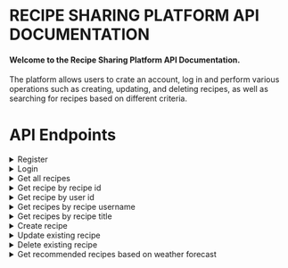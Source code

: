 # RECIPE SHARING PLATFORM API DOCUMENTATION

#### Welcome to the Recipe Sharing Platform API Documentation.

The platform allows users to crate an account, log in and perform various operations such as creating, updating, and deleting recipes, as well as searching for recipes based on different criteria.


# API Endpoints

<details> 
<summary>Register</summary>

Used to register new user.

**URL** : `/api/authentication/register`

**Method** : `POST`

**Data example**

```json
{
  "email":"example@email.com",
  "password":"ExamplePassword",
  "username":"John"
}
```

**Authentication required** : NO

###  Success Response

**Code** : `200 OK`

### Error Response

**Condition** : If user with the same username already exists.

**Code** : `409 Conflict`

**Content** :

```
"There is already accounted registered on this username."
```

**Condition** : If user with the same email already exists.

**Code** : `409 Conflict`

**Content** :

```
"There is already accounted registered on this email."
```
</details>

<details> 
<summary>Login</summary>

Used to user login.

**URL** : `/api/authentication/login`

**Method** : `POST`

**Data example**

```json
{
  "username":"John",
  "password":"ExamplePassword"
}
```

**Authentication required** : NO

###  Success Response

**Code** : `200 OK`

**Content example**

```json
{
  "accessToken": "eyJhbGciOiJIUzI1NiJ9.eyJzdWIiOiJKb2huIiwiaWF0IjoxNjg2NjcwMzY3LCJleHAiOjE2ODY2NzA5Njd9.pUZyuLhyMwjTR1E0kiBUYN-GwL4DuhcCgOrc4rS569Y"
}
```

### Error Response

**Condition** : If user is using wrong username and password combination.

**Code** : `400 Bad request`

**Content** :

```
"Wrong credentials. Try again."
```
</details>


<details> 
<summary> Get all recipes</summary>

Used to collect all recipes.

**URL** : `/api/recipes/`

**Method** : `GET`

**Parameters** : 
>`None`

**Authentication required** : YES

###  Success Response

**Code** : `200 OK`

**Example response**
```json
[
  {
    "id": 2,
    "title": "Pizza margherita",
    "username": "John",
    "description": "Pizza Margherita is a typical Neapolitan pizza, made with San Marzano tomatoes and mozzarella cheese.",
    "ingredients": [
      {
        "id": 7,
        "value": 1.0,
        "unit": "PC",
        "type": "pizza dough"
      },
      {
        "id": 8,
        "value": 200.0,
        "unit": "ML",
        "type": "pizza sauce"
      },
      {
        "id": 9,
        "value": 200.0,
        "unit": "G",
        "type": "sliced mozarella"
      }
    ],
    "instructions": "Preheat oven to 200C. Prepare all ingredients for the margherita pizza.On a floured surface, roll the dough into the desired shape. Top it off with pizza sauce, pieces of fresh mozzarella.Bake pizza for about 14 minutes or until the crust is lightly browned and the cheese is golden.Remove pizza from the oven.",
    "servings": 4
  }
]
```

### Error Response

**Condition** : If user is not authorized.

**Code** : `401 Unauthorized`

**Content** :

```
"You need to be logged in to perform this action"
```
</details>

<details> 
<summary> Get recipe by recipe id</summary>

Used to fetch recipe with specific recipe id.

**URL** : `/api/recipes/{recipe_id}`

**Method** : `GET`

**Parameters** :

| name      | type     | data type | description                           |
|-----------|----------|-----------|---------------------------------------|
| recipe_id | required | Long      | The specific recipe unique identifier |



**Authentication required** : YES

###  Success Response

**Code** : `200 OK`

**Example response**
```json
{
"id": 2,
"title": "Pizza margherita",
"username": "John",
"description": "Pizza Margherita is a typical Neapolitan pizza, made with San Marzano tomatoes and mozzarella cheese.",
"ingredients": [
  {
    "id": 7,
    "value": 1.0,
    "unit": "PC",
    "type": "pizza dough"
  },
  {
    "id": 8,
    "value": 200.0,
    "unit": "ML",
    "type": "pizza sauce"
  },
  {
    "id": 9,
    "value": 200.0,
    "unit": "G",
    "type": "sliced mozarella"
  }
],
"instructions": "Preheat oven to 200C. Prepare all ingredients for the margherita pizza.On a floured surface, roll the dough into the desired shape. Top it off with pizza sauce, pieces of fresh mozzarella.Bake pizza for about 14 minutes or until the crust is lightly browned and the cheese is golden.Remove pizza from the oven.",
"servings": 4
}
```

### Error Response

**Condition** : If user is not authorized.

**Code** : `401 Unauthorized`

**Content** :

```
"You need to be logged in to perform this action"
```
</details>

<details> 
<summary> Get recipe by user id</summary>

Used to fetch recipe with specific recipe id.

**URL** : `/api/recipes/users/{user_id}`

**Method** : `GET`

**Parameters** :

| name    | type     | data type | description                         |
|---------|----------|-----------|-------------------------------------|
| user_id | required | Long      | The specific user unique identifier |



**Authentication required** : YES

###  Success Response

**Code** : `200 OK`

**Example response**
```json
[
  {
    "id": 2,
    "title": "Pizza margherita",
    "username": "John",
    "description": "Pizza Margherita is a typical Neapolitan pizza, made with San Marzano tomatoes and mozzarella cheese.",
    "ingredients": [
      {
        "id": 7,
        "value": 1.0,
        "unit": "PC",
        "type": "pizza dough"
      },
      {
        "id": 8,
        "value": 200.0,
        "unit": "ML",
        "type": "pizza sauce"
      },
      {
        "id": 9,
        "value": 200.0,
        "unit": "G",
        "type": "sliced mozarella"
      }
    ],
    "instructions": "Preheat oven to 200C. Prepare all ingredients for the margherita pizza.On a floured surface, roll the dough into the desired shape. Top it off with pizza sauce, pieces of fresh mozzarella.Bake pizza for about 14 minutes or until the crust is lightly browned and the cheese is golden.Remove pizza from the oven.",
    "servings": 4
  }
]
```

### Error Response

**Condition** : If user is not authorized.

**Code** : `401 Unauthorized`

**Content** :

```
"You need to be logged in to perform this action"
```
</details>

<details> 
<summary> Get recipes by recipe username</summary>

Used to collect all recipes created by specific user.

**URL** : `/api/recipes/users/search`

**Method** : `GET`

**Parameters** :

| name     | type     | data type | description                               |
|----------|----------|-----------|-------------------------------------------|
| username | required | String    | Match or partial match of unique username |


**Example request** : `/api/recipes/users/search?username=John`

**Authentication required** : YES

###  Success Response

**Code** : `200 OK`

**Example response**
```json
[
  {
    "id": 2,
    "title": "Pizza margherita",
    "username": "John",
    "description": "Pizza Margherita is a typical Neapolitan pizza, made with San Marzano tomatoes and mozzarella cheese.",
    "ingredients": [
      {
        "id": 7,
        "value": 1.0,
        "unit": "PC",
        "type": "pizza dough"
      },
      {
        "id": 8,
        "value": 200.0,
        "unit": "ML",
        "type": "pizza sauce"
      },
      {
        "id": 9,
        "value": 200.0,
        "unit": "G",
        "type": "sliced mozarella"
      }
    ],
    "instructions": "Preheat oven to 200C. Prepare all ingredients for the margherita pizza.On a floured surface, roll the dough into the desired shape. Top it off with pizza sauce, pieces of fresh mozzarella.Bake pizza for about 14 minutes or until the crust is lightly browned and the cheese is golden.Remove pizza from the oven.",
    "servings": 4
  }
]
```

### Error Response

**Condition** : If user is not authorized.

**Code** : `401 Unauthorized`

**Content** :

```
"You need to be logged in to perform this action"
```
</details>

<details> 
<summary> Get recipes by recipe title</summary>

Used to collect all recipes with specific title.

**URL** : `/api/recipes/search/`

**Method** : `GET`

**Parameters** :

| name  | type     | data type | description                            |
|-------|----------|-----------|----------------------------------------|
| title | required | String    | Match or partial match of recipe title |


**Example request** : `/api/recipes/search?title=Pizza`

**Authentication required** : YES

###  Success Response

**Code** : `200 OK`

**Example response**
```json
[
  {
    "id": 2,
    "title": "Pizza margherita",
    "username": "John",
    "description": "Pizza Margherita is a typical Neapolitan pizza, made with San Marzano tomatoes and mozzarella cheese.",
    "ingredients": [
      {
        "id": 7,
        "value": 1.0,
        "unit": "PC",
        "type": "pizza dough"
      },
      {
        "id": 8,
        "value": 200.0,
        "unit": "ML",
        "type": "pizza sauce"
      },
      {
        "id": 9,
        "value": 200.0,
        "unit": "G",
        "type": "sliced mozarella"
      }
    ],
    "instructions": "Preheat oven to 200C. Prepare all ingredients for the margherita pizza.On a floured surface, roll the dough into the desired shape. Top it off with pizza sauce, pieces of fresh mozzarella.Bake pizza for about 14 minutes or until the crust is lightly browned and the cheese is golden.Remove pizza from the oven.",
    "servings": 4
  }
]
```

### Error Response

**Condition** : If user is not authorized.

**Code** : `401 Unauthorized`

**Content** :

```
"You need to be logged in to perform this action"
```
</details>

<details> 
<summary> Create recipe</summary>

Used for creating new recipes

**URL** : `/api/recipes/`

**Method** : `POST`

**Data example**

```json

{
  "description":"Pizza Margherita is a typical Neapolitan pizza, made with San Marzano tomatoes and mozzarella cheese.",
  "instructions":"Preheat oven to 200C. Prepare all ingredients for the margherita pizza.On a floured surface, roll the dough into the desired shape. Top it off with pizza sauce, pieces of fresh mozzarella.Bake pizza for about 14 minutes or until the crust is lightly browned and the cheese is golden.Remove pizza from the oven.",
  "servings": 4,
  "title": "Pizza margherita",
  "ingredients": [
    {
      "type":"pizza dough",
      "unit":"PC",
      "value":1
    },
    {
      "type":"pizza sauce",
      "unit":"ML",
      "value":200
    },
    {
      "type":"sliced mozarella",
      "unit":"G",
      "value":200
    }
  ]

}

```

**Authentication required** : YES

###  Success Response

**Code** : `200 OK`


### Error Response

**Condition** : If user is not authorized.

**Code** : `401 Unauthorized`

**Content** :

```
"You need to be logged in to perform this action"
```

**Condition** : If user choose wrong ingredient unit.

**Code** : `400 Bad Request`

**Content** :

```
"Invalid value provided for Units. Accepted values are: TSP, PC, G, PINCH, TBSP, KG, ML, L."
```

**Condition** : If user will does not fill required fields.

**Code** : `400 Bad Request`

**Content** :

```
"Ensure that fields are not empty!"
```
</details>

<details> 
<summary>Update existing recipe </summary>

Used to update recipe with specific recipe identifier.

**URL** : `/api/recipes/{recipe_id}`

**Method** : `PUT`

**Parameters** :

| name      | type     | data type   | description                           |
|-----------|----------|-------------|---------------------------------------|
| recipe_id | required | Long        | The specific recipe unique identifier |

**Data example**

```json

{
  "description":"Pizza Margherita is a typical Neapolitan pizza, made with San Marzano tomatoes and mozzarella cheese.",
  "instructions":"Preheat oven to 200C. Prepare all ingredients for the margherita pizza.On a floured surface, roll the dough into the desired shape. Top it off with pizza sauce, pieces of fresh mozzarella.Bake pizza for about 14 minutes or until the crust is lightly browned and the cheese is golden.Remove pizza from the oven.",
  "servings": 8,
  "title": "Pizza margherita",
  "ingredients": [
    {
      "type":"pizza dough",
      "unit":"PC",
      "value":1
    },
    {
      "type":"pizza sauce",
      "unit":"ML",
      "value":200
    },
    {
      "type":"sliced mozarella",
      "unit":"G",
      "value":400
    }
  ]

}

```


**Authentication required** : YES

###  Success Response

**Code** : `200 OK`

### Error Response

**Condition** : If user is not authorized.

**Code** : `401 Unauthorized`

**Content** :

```
"You need to be logged in to perform this action"
```

**Condition** : If user wants to update recipe that does not exists.

**Code** : `400 Bad request`

**Content** :

```
"There is no recipe with given id."
```

**Condition** : If user choose wrong ingredient unit.

**Code** : `400 Bad Request`

**Content** :

```
"Invalid value provided for Units. Accepted values are: TSP, PC, G, PINCH, TBSP, KG, ML, L."
```

**Condition** : If user will does not fill required fields.

**Code** : `400 Bad Request`

**Content** :

```
"Ensure that fields are not empty!"
```
</details>

<details> 
<summary>Delete existing recipe </summary>

Used to delete recipe with specific recipe identifier.

**URL** : `/api/recipes/{recipe_id}`

**Method** : `DELETE`

**Parameters** :

| name      | type     | data type | description                           |
|-----------|----------|-----------|---------------------------------------|
| recipe_id | required | Long      | The specific recipe unique identifier |



**Authentication required** : YES

###  Success Response

**Code** : `200 OK`

### Error Response

**Condition** : If user is not authorized.

**Code** : `401 Unauthorized`

**Content** :

```
"You need to be logged in to perform this action"
```
</details>

<details> 
<summary> Get recommended recipes based on weather forecast</summary>

Used to collect recipes based on weather forecast. 
Returns recipes that are not using frozen ingredients if outside temperature is lower than 5C or returns recipes that do not require baking if outside temperature is higher than 20C.

**URL** : `/api/recipes/recommended`

**Method** : `GET`

**Parameters** :

| name        | type     | data type | description                |
|-------------|----------|-----------|----------------------------|
| temperature | required | int       | Temperature chosen by user |


**Example request** : `/api/recipes/recommended?temperature=30`

**Authentication required** : YES

###  Success Response

**Code** : `200 OK`

**Example response**
```json
[
  {
    "id": 2,
    "title": "Pizza margherita",
    "username": "John",
    "description": "Pizza Margherita is a typical Neapolitan pizza, made with San Marzano tomatoes and mozzarella cheese.",
    "ingredients": [
      {
        "id": 7,
        "value": 1.0,
        "unit": "PC",
        "type": "pizza dough"
      },
      {
        "id": 8,
        "value": 200.0,
        "unit": "ML",
        "type": "pizza sauce"
      },
      {
        "id": 9,
        "value": 200.0,
        "unit": "G",
        "type": "sliced mozarella"
      }
    ],
    "instructions": "Preheat oven to 200C. Prepare all ingredients for the margherita pizza.On a floured surface, roll the dough into the desired shape. Top it off with pizza sauce, pieces of fresh mozzarella.Bake pizza for about 14 minutes or until the crust is lightly browned and the cheese is golden.Remove pizza from the oven.",
    "servings": 4
  }
]
```

### Error Response

**Condition** : If user is not authorized.

**Code** : `401 Unauthorized`

**Content** :

```
"You need to be logged in to perform this action"
```
</details>